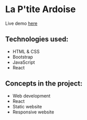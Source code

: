 # La P'tite Ardoise
Live demo [here](https://sunny-crostata-9336e7.netlify.app/)

## Technologies used:
- HTML & CSS
- Bootstrap
- JavaScript
- React

## Concepts in the project:
- Web development
- React
- Static website
- Responsive website
